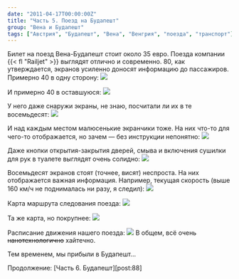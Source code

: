 ```yaml
---
date: "2011-04-17T00:00:00Z"
title: "Часть 5. Поезд на Будапешт"
group: "Вена и Будапешт"
tags: ["Австрия", "Будапешт", "Вена", "Венгрия", "поезда", "транспорт"]
---
```


Билет на поезд Вена-Будапешт стоит около 35 евро. Поезда компании {{< fl "Railjet" >}} выглядят отлично и современно. 80, как утверждается, экранов усиленно доносят информацию до пассажиров. Примерно 40 в одну сторону:
![](img:4.bp.blogspot.com/-2tYLgiwKeFg/Tan2Y8F4rKI/AAAAAAAAItc/DM8_UHyiWc4/s1600/dsc02005.picasaweb.jpg:a)

<!--more-->

И примерно 40 в оставшуюся:
![](img:4.bp.blogspot.com/-e-sRngoKBqw/Tan12HLKM3I/AAAAAAAAItc/gQCQiGyGGhI/s1600/dsc01994.picasaweb.jpg:a)

У него даже снаружи экраны, не знаю, посчитали ли их в те восемьдесят:
![](img:4.bp.blogspot.com/-PSwNIV9uA60/Tan3fHJnV_I/AAAAAAAAItc/kavGkLnW4WM/s1600/dsc01984.picasaweb.jpg:a)

И над каждым местом малюсенькие экранчики тоже. На них что-то для чего-то отображается, но зачем — без инструкции непонятно:
![](img:4.bp.blogspot.com/-XldTG3Nw6_o/Tan2XaBvmMI/AAAAAAAAItc/XT9qa26xDok/s1600/dsc01999.picasaweb.jpg:a)

Даже кнопки открытия-закрытия дверей, смыва и включения сушилки для рук в туалете выглядят очень солидно:
![](img:2.bp.blogspot.com/-Rqe4z25ejfQ/Tan1yjj8UkI/AAAAAAAAItc/Z8RkGnPfwPw/s1600/dsc01990.picasaweb.jpg:a)

Восемьдесят экранов стоят (точнее, висят) неспроста. На них отображается важная информация. Например, текущая скорость (выше 160 км/ч не поднималась ни разу, я следил):
![](img:1.bp.blogspot.com/-uMOhfHqE5mA/Tan3s-aVz5I/AAAAAAAAItc/-vXgP1os98s/s1600/dsc01680.picasaweb.jpg:a)

Карта маршрута следования поезда:
![](img:4.bp.blogspot.com/-p9W-nZlauA0/Tan38fLwb_I/AAAAAAAAItc/yq7hlxo-mbQ/s1600/dsc01672.picasaweb.jpg:a)

Та же карта, но покрупнее:
![](img:4.bp.blogspot.com/-roBsFpBNa8s/Tan21XFwA3I/AAAAAAAAItc/HKKH1paRMlU/s1600/dsc01673.picasaweb.jpg:a)

Расписание движения нашего поезда:
![](img:1.bp.blogspot.com/-ZcCQFqubc3M/Tan3lj3PYGI/AAAAAAAAItc/-dq8Wc9pPiY/s1600/dsc01674.picasaweb.jpg:a)
В общем, всё очень ~~нанотехнологично~~ хайтечно.

Тем временем, мы прибыли в Будапешт…

Продолжение: [Часть 6. Будапешт][post:88]
